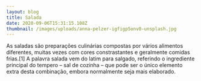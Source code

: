 ```yaml
---
layout: blog
title: Salada
date: 2020-09-06T15:31:15.108Z
thumbnail: /images/uploads/anna-pelzer-igfigp5onv0-unsplash.jpg
---
```

As saladas são preparações culinárias compostas por vários alimentos diferentes, muitas vezes com cores constrastantes e geralmente comidas frias.\[1] A palavra salada vem do latim para salgado, referindo o ingrediente principal do tempero – sal de cozinha – que pode ser o único elemento extra desta combinação, embora normalmente seja mais elaborado.